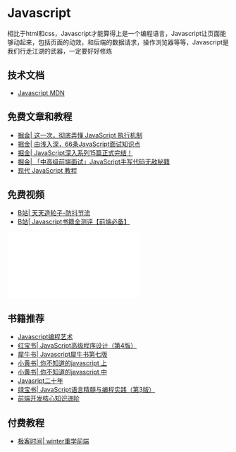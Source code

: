 # Javascript

<!-- ['❌','✅','🔥','⭐'] -->
相比于html和css，Javascript才能算得上是一个编程语言，Javascript让页面能够动起来，包括页面的动效，和后端的数据请求，操作浏览器等等，Javascript是我们行走江湖的武器，一定要好好修炼

<roadmap :data="[
  {title:'Javascript',download:true,x:400,y:20},
  { title:'学习目标', y:140,
    left:[
      ['熟悉语法'],
      ['概念剖析',[
        ['防抖节流'],
        ['手写Promise'],
        ['原型链'],
        ['this'],
      ]],
    ],right:[
      ['概念剖析'],
      ['交互实现',[
        ['表单验证'],
        ['增删改查'],
        ['获取后端数据'],
        ['登录注册'],
      ]],
    ]
  } ,
{ title:'入门', y:220,
    left:[
      ['JS发展史'],
      ['语言核心概念',[
        ['变量'],
        ['循环'],
        ['流程控制'],
        ['事件'],
        ['函数'],
        ['DOM'],
        ['BOM'],
        ['网络请求'],
      ]],
      ['表单处理'],
      ['错误调试'],
    ],right:[
      ['HTML5 API'],
      ['正则'],
      ['Canvas'],
      ['ES6',[
        ['箭头函数'],
        ['面向对象'],
        ['Promise'],
        ['代理和反射'],
        ['模块化'],
      ]],
    ]
  } ,
  { title:'进阶',
    y:280,
    left:[
      ['作用域',[
        ['词法作用域'],
        ['作用域提升'],
      ]],
      ['闭包'],
      ['this'],
      ['异步',[
        ['回调函数'],
        ['🔥Promise'],
        ['迭代器生成器'],
        ['async await'],
      ]],
    ],
    right:[
      ['框架设计',[-30],[
        ['兼容性'],
        ['模块化'],
        ['MVVM'],
        ['组件化'],
      ]],
      ['JS设计模式',[0]],
      ['函数',[30],[
        ['原型链'],
        ['递归'],
        ['面向对象'],
      ]]
    ]
  } ,
  { title:'书籍推荐', y:200,
    left:[
      ['JS二十周年'],
      ['Dom编程艺术'],
      ['红宝书'],
      ['犀牛书'],
    ],right:[
      ['小黄书上中'],
      ['绿宝书'],
      ['JS忍者秘籍'],
      ['JS悟道'],
    ]
  } ,
  { title:'掌握JS',
  } 
]" />


## 技术文档
* [Javascript MDN](https://developer.mozilla.org/zh-CN/docs/Web/JavaScript)
## 免费文章和教程
* [掘金| 这一次，彻底弄懂 JavaScript 执行机制](https://juejin.cn/post/6844903512845860872)
* [掘金| 由浅入深，66条JavaScript面试知识点](https://juejin.cn/post/6844904200917221389)
* [掘金| JavaScript深入系列15篇正式完结！](https://juejin.cn/post/6844903479429824526)
* [掘金| 「中高级前端面试」JavaScript手写代码无敌秘籍](https://juejin.cn/post/6844903809206976520)
* [现代 JavaScript 教程](https://zh.javascript.info/)

## 免费视频

* [B站| 天天造轮子-防抖节流](https://www.bilibili.com/video/BV1y3411r71u?spm_id_from=333.999.0.0)
* [B站| Javascript书籍全测评【前端必备】](https://www.bilibili.com/video/BV15f4y1D7Fo)
<iframe src="//player.bilibili.com/player.html?aid=287131932&bvid=BV15f4y1D7Fo&cid=265527858&page=1" scrolling="no" border="0" frameborder="no" framespacing="0" allowfullscreen="true"> </iframe>

## 书籍推荐

* [Javascript编程艺术](https://book.douban.com/subject/6038371/)
* [红宝书| JavaScript高级程序设计（第4版）](https://book.douban.com/subject/35175321/)
* [犀牛书| Javascript犀牛书第七版](https://book.douban.com/subject/10549733/)
* [小黄书| 你不知道的javascript 上](https://book.douban.com/subject/26351021/)
* [小黄书| 你不知道的javascript 中](https://book.douban.com/subject/26854244/)
* [Javasript二十年](https://book.douban.com/subject/35446937/)
* [绿宝书| JavaScript语言精髓与编程实践（第3版）](https://book.douban.com/subject/35085910/)
* [前端开发核心知识进阶](https://book.douban.com/subject/35218831/)

## 付费教程
* [极客时间| winter重学前端](http://gk.link/a/10QbX)


